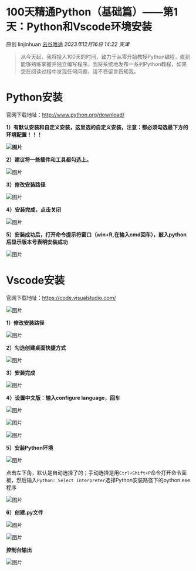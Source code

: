 # 100天精通Python（基础篇）——第1天：Python和Vscode环境安装

原创 linjinhuan [云谷唯途](javascript:void(0);) *2023年12月16日 14:22* *天津*



> 从今天起，我将投入100天的时间，致力于从零开始教授Python编程，直到能够熟练掌握并独立编写程序。我将系统地发布一系列Python教程，如果您在阅读过程中发现任何问题，请不吝留言告知我。

# **Python安装**

官网下载地址：http://www.python.org/download/

**1）有默认安装和自定义安装，这里选的自定义安装，注意：都必须勾选最下方的环境配置！！！**

**![图片](https://mmbiz.qpic.cn/sz_mmbiz_png/klS3icnSibsdaicxAPxX3XVRATTmsq5FstJ89x0iajicgmmgYQHAxMCTRrqI6Xhh47J2DwDicIdk3Zq1bd2JHgLaicsew/640?wx_fmt=png&wxfrom=13)**

**2）建议将一些插件和工具都勾选上。**

![图片](https://mmbiz.qpic.cn/sz_mmbiz_png/klS3icnSibsdaicxAPxX3XVRATTmsq5FstJK9DpubCibBlZLvhXCUdlA92GlKfasiagibeWscqPibhrr4xicLdgx0PUv7Q/640?wx_fmt=png&tp=webp&wxfrom=5&wx_lazy=1&wx_co=1)

**3）修改安装路径**

![图片](https://mmbiz.qpic.cn/sz_mmbiz_png/klS3icnSibsdaicxAPxX3XVRATTmsq5FstJvbEvjjTYibw6wwTTOJicw7ggFsbhcoWdtbTsEAKltdw52LIfnZQ23lKw/640?wx_fmt=png&tp=webp&wxfrom=5&wx_lazy=1&wx_co=1)

**4）安装完成，点击关闭**

![图片](https://mmbiz.qpic.cn/sz_mmbiz_png/klS3icnSibsdaicxAPxX3XVRATTmsq5FstJMzevay7YjvAz7dJ1LbCMttmHibibfSS6uK0eCLMUzu5eftBb5pBD02mA/640?wx_fmt=png&tp=webp&wxfrom=5&wx_lazy=1&wx_co=1)

**5）安装成功后，打开命令提示符窗口（win+R,在输入cmd回车），敲入python后显示版本号表明安装成功**

![图片](https://mmbiz.qpic.cn/sz_mmbiz_png/klS3icnSibsdaicxAPxX3XVRATTmsq5FstJeq6AicfqN1M8OoRn35EMxoyj8SXKo4slOzpI3gIrESt7PUY04bAquibA/640?wx_fmt=png&tp=webp&wxfrom=5&wx_lazy=1&wx_co=1)

# **Vscode安装**

官网下载地址：https://code.visualstudio.com/



![图片](https://mmbiz.qpic.cn/sz_mmbiz_png/klS3icnSibsdaicxAPxX3XVRATTmsq5FstJ4xYrkcjjYBGEl5POpcEb6GxicYDw9mqEEEx9fm0rq24NpjLTnJfDDLQ/640?wx_fmt=png&tp=webp&wxfrom=5&wx_lazy=1&wx_co=1)

**1）修改安装路径**

![图片](https://mmbiz.qpic.cn/sz_mmbiz_png/klS3icnSibsdaicxAPxX3XVRATTmsq5FstJW5SQG4EbghOz1SCqqrvicicXWsLlsC1knULLuyGSoZO7NPdSdfCf1EUQ/640?wx_fmt=png&tp=webp&wxfrom=5&wx_lazy=1&wx_co=1)

**2）勾选创建桌面快捷方式**

![图片](https://mmbiz.qpic.cn/sz_mmbiz_png/klS3icnSibsdaicxAPxX3XVRATTmsq5FstJy36RQ8qoiaDsEX8ohbtNEo8QNIRKNYH6RIettJhGHvnhoY7z4FTmB2A/640?wx_fmt=png&tp=webp&wxfrom=5&wx_lazy=1&wx_co=1)

**3）安装完成**

![图片](https://mmbiz.qpic.cn/sz_mmbiz_png/klS3icnSibsdaicxAPxX3XVRATTmsq5FstJHf5icgzw2kQOVZIiahhicLOlVmGJQUdoU7pf93xTx91wPQG80bhvfqVNQ/640?wx_fmt=png&tp=webp&wxfrom=5&wx_lazy=1&wx_co=1)

**4）设置中文版：输入configure language，回车**

![图片](https://mmbiz.qpic.cn/sz_mmbiz_png/klS3icnSibsdaicxAPxX3XVRATTmsq5FstJSvSlGkvgUD0VY7Kz4ZOgp5AsdiaoCuH2ktf1d3bciaQFDzXT3KABJMeA/640?wx_fmt=png&tp=webp&wxfrom=5&wx_lazy=1&wx_co=1)

![图片](https://mmbiz.qpic.cn/sz_mmbiz_png/klS3icnSibsdaicxAPxX3XVRATTmsq5FstJ7Yd13MCISsDujNnU20Dfyna1Hwxkc6sVurf424AUGkvCcGDz7I9XHA/640?wx_fmt=png&tp=webp&wxfrom=5&wx_lazy=1&wx_co=1)

![图片](https://mmbiz.qpic.cn/sz_mmbiz_png/klS3icnSibsdaicxAPxX3XVRATTmsq5FstJJbT2d7T0knDTBJExcGciaxNwwq6XQ0T1hMYnWO5fK33Xnp5de2hDJtA/640?wx_fmt=png&tp=webp&wxfrom=5&wx_lazy=1&wx_co=1)

**5）安装Python环境**

![图片](https://mmbiz.qpic.cn/sz_mmbiz_png/klS3icnSibsdaicxAPxX3XVRATTmsq5FstJHZ8qnRqkgTWDfn2LWHYyxL3pE1NKKTwQzVTkWoNr3pdktXwIibqq1oA/640?wx_fmt=png&tp=webp&wxfrom=5&wx_lazy=1&wx_co=1)

点击左下角，默认是自动选择了的；手动选择是用`Ctrl+Shift+P`命令打开命令面板，然后输入`Python: Select Interpreter`选择Python安装路径下的python.exe程序

![图片](https://mmbiz.qpic.cn/sz_mmbiz_png/klS3icnSibsdaicxAPxX3XVRATTmsq5FstJL0q8ovMLuuRv22dIIctpLIr0uKia31qz6iaqr8RlYNToUicGZiaqxh7U9Q/640?wx_fmt=png&tp=webp&wxfrom=5&wx_lazy=1&wx_co=1)

**6）创建.py文件**

![图片](https://mmbiz.qpic.cn/sz_mmbiz_png/klS3icnSibsdaicxAPxX3XVRATTmsq5FstJvFH6ztaf2Y0OoqohZ6pXDEuWHwbLa4icB2eb5JHhEMrBVfaqeSrj9Cw/640?wx_fmt=png&tp=webp&wxfrom=5&wx_lazy=1&wx_co=1)

![图片](https://mmbiz.qpic.cn/sz_mmbiz_png/klS3icnSibsdaicxAPxX3XVRATTmsq5FstJv9ntPrOsRu60WRSDlKRfcEZpuXHD65jy7oAlcMFD1Tr7fgrBVzOsSQ/640?wx_fmt=png&tp=webp&wxfrom=5&wx_lazy=1&wx_co=1)

**控制台输出**

![图片](https://mmbiz.qpic.cn/sz_mmbiz_png/klS3icnSibsdaicxAPxX3XVRATTmsq5FstJ1gaRjibDOlLophr8nKxAjvSVsCfqBqp1JyXNiaVFCvgPgQxGchXmXQIA/640?wx_fmt=png&tp=webp&wxfrom=5&wx_lazy=1&wx_co=1)